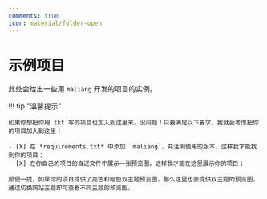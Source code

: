 ```yaml
---
comments: true
icon: material/folder-open
---
```


# 示例项目

此处会给出一些用 `maliang` 开发的项目的实例。

!!! tip "温馨提示"

    如果你想把你用 tkt 写的项目也加入到这里来，没问题！只要满足以下要求，我就会考虑把你的项目加入到这里！

    - [X] 在 *requirements.txt* 中添加 `maliang`，并注明使用的版本，这样我才能找到你的项目；
    - [X] 在你自己的项目的自述文件中展示一张预览图，这样我才能在这里展示你的项目；

    顺便一提，如果你的项目提供了亮色和暗色双主题预览图，那么这里也会提供双主题的预览图，通过切换网站主题即可查看不同主题的预览图。
